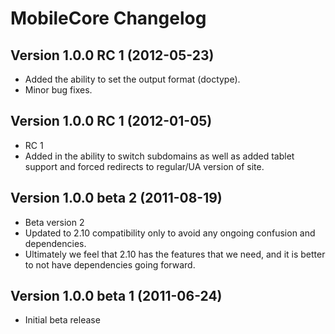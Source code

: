 MobileCore Changelog
===========================


Version 1.0.0 RC 1 (2012-05-23)
----------------------------------------
- Added the ability to set the output format (doctype).
- Minor bug fixes.


Version 1.0.0 RC 1 (2012-01-05)
----------------------------------------
- RC 1
- Added in the ability to switch subdomains as well as added tablet support and forced redirects to regular/UA version of site.


Version 1.0.0 beta 2 (2011-08-19)
----------------------------------------
- Beta version 2
- Updated to 2.10 compatibility only to avoid any ongoing confusion and dependencies.
- Ultimately we feel that 2.10 has the features that we need, and it is better to not have dependencies going forward.


Version 1.0.0 beta 1 (2011-06-24)
----------------------------------------
- Initial beta release
